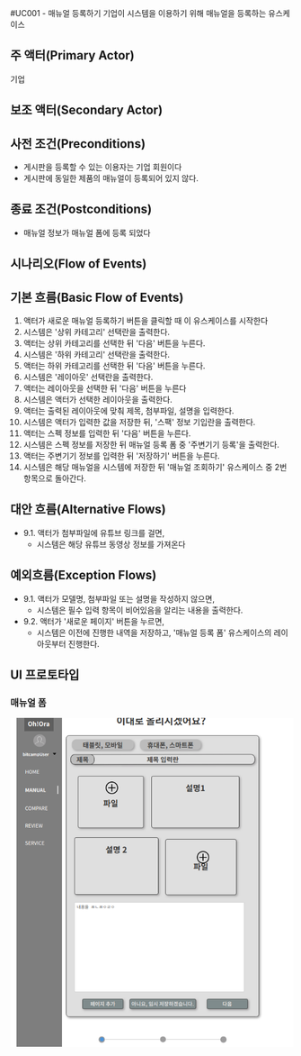 #UC001 - 매뉴얼 등록하기
기업이 시스템을 이용하기 위해 매뉴얼을 등록하는 유스케이스

## 주 액터(Primary Actor)
기업

## 보조 액터(Secondary Actor)

## 사전 조건(Preconditions)
- 게시판을 등록할 수 있는 이용자는 기업 회원이다
- 게시판에 동일한 제품의 매뉴얼이 등록되어 있지 않다.

## 종료 조건(Postconditions)
- 매뉴얼 정보가 매뉴얼 폼에 등록 되었다

## 시나리오(Flow of Events)

## 기본 흐름(Basic Flow of Events)
1. 액터가 새로운 매뉴얼 등록하기 버튼을 클릭할 때 이 유스케이스를 시작한다
2. 시스템은 '상위 카테고리' 선택란을 출력한다.
3. 액터는 상위 카테고리를 선택한 뒤 '다음' 버튼을 누른다.
4. 시스템은 '하위 카테고리' 선택란을 출력한다.
5. 액터는 하위 카테고리를 선택한 뒤 '다음' 버튼을 누른다.
6. 시스템은 '레이아웃' 선택란을 출력한다.
7. 액터는 레이아웃을 선택한 뒤 '다음' 버튼을 누른다
8. 시스템은 액터가 선택한 레이아웃을 출력한다.
9. 액터는 출력된 레이아웃에 맞춰 제목, 첨부파일, 설명을 입력한다.
10. 시스템은 액터가 입력한 값을 저장한 뒤, '스팩' 정보 기입란을 출력한다.
11. 액터는 스펙 정보를 입력한 뒤 '다음' 버튼을 누른다.
12. 시스템은 스펙 정보를 저장한 뒤 매뉴얼 등록 폼 중 '주변기기 등록'을 출력한다.
13. 액터는 주변기기 정보를 입력한 뒤 '저장하기' 버튼을 누른다.
14. 시스템은 해당 매뉴얼을 시스템에 저장한 뒤 '매뉴얼 조회하기' 유스케이스 중 2번 항목으로 돌아간다. 

## 대안 흐름(Alternative Flows)
- 9.1. 액터가 첨부파일에 유튜브 링크를 걸면,
    - 시스템은 해당 유튜브 동영상 정보를 가져온다

## 예외흐름(Exception Flows)
- 9.1. 액터가 모델명, 첨부파일 또는 설명을 작성하지 않으면, 
    - 시스템은 필수 입력 항목이 비어있음을 알리는 내용을 출력한다.
- 9.2. 액터가 '새로운 페이지' 버튼을 누르면,
    - 시스템은 이전에 진행한 내역을 저장하고, '매뉴얼 등록 폼' 유스케이스의 레이아웃부터 진행한다.

## UI 프로토타입 
### 매뉴얼 폼
![매뉴얼 폼](./images/Joo-ManualForm.png)